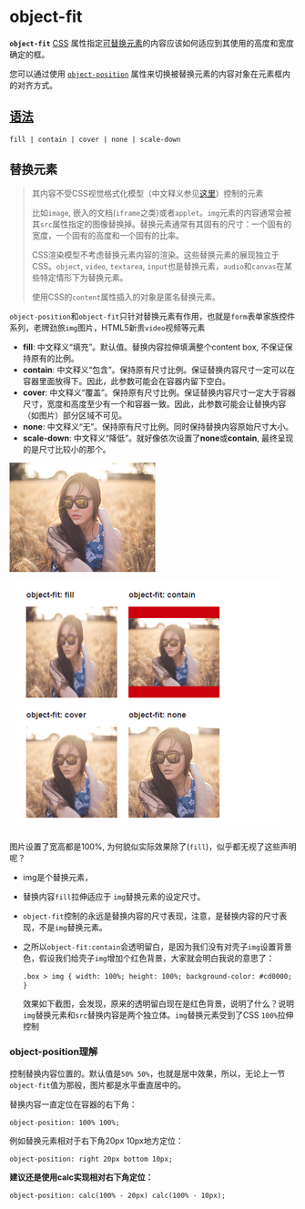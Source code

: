 # object-fit

**`object-fit`** [CSS](https://developer.mozilla.org/zh-CN/docs/Web/CSS) 属性指定[可替换元素](https://developer.mozilla.org/zh-CN/docs/Web/CSS/Replaced_element)的内容应该如何适应到其使用的高度和宽度确定的框。

您可以通过使用 [`object-position`](https://developer.mozilla.org/zh-CN/docs/Web/CSS/object-position) 属性来切换被替换元素的内容对象在元素框内的对齐方式。

## [语法](https://developer.mozilla.org/zh-CN/docs/Web/CSS/object-fit#values)

```
fill | contain | cover | none | scale-down
```

## 替换元素

> 其内容不受CSS视觉格式化模型（中文释义参见[这里](http://openwares.net/internet/css_visual_formatting_model.html)）控制的元素
>
> 比如`image`, 嵌入的文档(`iframe`之类)或者`applet`。`img`元素的内容通常会被其`src`属性指定的图像替换掉。替换元素通常有其固有的尺寸：一个固有的宽度，一个固有的高度和一个固有的比率。
>
> CSS渲染模型不考虑替换元素内容的渲染。这些替换元素的展现独立于CSS。`object`, `video`, `textarea`, `input`也是替换元素，`audio`和`canvas`在某些特定情形下为替换元素。
>
> 使用CSS的`content`属性插入的对象是匿名替换元素。

`object-position`和`object-fit`只针对替换元素有作用，也就是`form`表单家族控件系列，老牌劲旅`img`图片，HTML5新贵`video`视频等元素

- **fill**: 中文释义“填充”。默认值。替换内容拉伸填满整个content box, 不保证保持原有的比例。
- **contain**: 中文释义“包含”。保持原有尺寸比例。保证替换内容尺寸一定可以在容器里面放得下。因此，此参数可能会在容器内留下空白。
- **cover**: 中文释义“覆盖”。保持原有尺寸比例。保证替换内容尺寸一定大于容器尺寸，宽度和高度至少有一个和容器一致。因此，此参数可能会让替换内容（如图片）部分区域不可见。
- **none**: 中文释义“无”。保持原有尺寸比例。同时保持替换内容原始尺寸大小。
- **scale-down**: 中文释义“降低”。就好像依次设置了**none**或**contain**, 最终呈现的是尺寸比较小的那个。

![眼熟能详的图片](media/mm1.jpg)

![image-20210517141434839](media/image-20210517141434839.png)

图片设置了宽高都是100%, 为何貌似实际效果除了(`fill`)，似乎都无视了这些声明呢？

- img是个替换元素，

- 替换内容`fill`拉伸适应于 `img`替换元素的设定尺寸。

- `object-fit`控制的永远是替换内容的尺寸表现，注意，是替换内容的尺寸表现，不是`img`替换元素。

- 之所以`object-fit:contain`会透明留白，是因为我们没有对壳子`img`设置背景色，假设我们给壳子`img`增加个红色背景，大家就会明白我说的意思了：

  ```
  .box > img { width: 100%; height: 100%; background-color: #cd0000; }
  ```

  效果如下截图，会发现，原来的透明留白现在是红色背景，说明了什么？说明`img`替换元素和`src`替换内容是两个独立体。`img`替换元素受到了CSS `100%`拉伸控制



### object-position理解

控制替换内容位置的。默认值是`50% 50%`，也就是居中效果，所以，无论上一节`object-fit`值为那般，图片都是水平垂直居中的。

替换内容一直定位在容器的右下角：

```
object-position: 100% 100%;
```

例如替换元素相对于右下角20px 10px地方定位：

```
object-position: right 20px bottom 10px;
```

**建议还是使用calc实现相对右下角定位：**

```
object-position: calc(100% - 20px) calc(100% - 10px);
```

